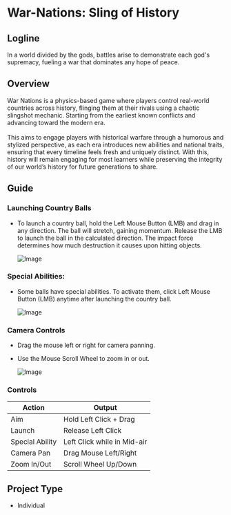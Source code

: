 # War-Nations: Sling of History

## Logline
  In a world divided by the gods, battles arise to demonstrate each god's supremacy, fueling a war that dominates any hope of peace.

## Overview
  War Nations is a physics-based game where players control real-world countries across history, flinging them at their rivals using a chaotic slingshot mechanic. Starting from the earliest known conflicts and advancing toward the modern era.
<br><br>
  This aims to engage players with historical warfare through a humorous and stylized perspective, as each era introduces new abilities and national traits, ensuring that every timeline feels fresh and uniquely distinct. With this, history will remain engaging for most   learners while preserving the integrity of our world’s history for future generations to share.

## Guide
### Launching Country Balls
- To launch a country ball, hold the Left Mouse Button (LMB) and drag in any direction. The ball will stretch, gaining momentum. Release the LMB to launch the ball in the calculated direction. The impact force determines how much destruction it causes upon hitting objects.
  
  ![Image](https://github.com/Kyah-Ain/War-Nations/blob/main/Launch%20Tutorial.gif)

### Special Abilities:
- Some balls have special abilities. To activate them, click Left Mouse Button (LMB) anytime after launching the country ball.

  ![Image](https://github.com/user-attachments/assets/93715891-e4ea-44b9-86cd-f4e53578f030)

### Camera Controls
- Drag the mouse left or right for camera panning.
- Use the Mouse Scroll Wheel to zoom in or out.
    
  ![Image](https://github.com/user-attachments/assets/14cdb676-3104-4d1d-a5ce-676a098e8725)

### Controls 
  
  |     Action      |          Output             |
  | --------------- | --------------------------- |
  | Aim             | Hold Left Click + Drag      |
  | Launch          | Release Left Click          |
  | Special Ability | Left Click while in Mid-air |
  | Camera Pan      | Drag Mouse Left/Right       |
  | Zoom In/Out     | Scroll Wheel Up/Down        |

## Project Type
- Individual
